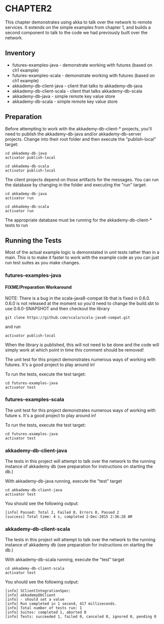 CHAPTER2
========
This chapter demonstrates using akka to talk over the network to remote services. It extends on the simple examples from chapter 1, and builds a second component to talk to the code we had previously built over the network.

Inventory
---------
- futures-examples-java - demonstrate working with futures (based on ch1 example)
- futures-examples-scala - demonstrate working with futures (based on ch1 example)
- akkademy-db-client-java - client that talks to akkademy-db-java		
- akkademy-db-client-scala - client that talks akkademy-db-scala
- akkademy-db-java - simple remote key value store
- akkademy-db-scala - simple remote key value store

Preparation
-----------

Before attempting to work with the akkademy-db-client-* projects, you'll need to publish the akkademy-db-java and/or akkademy-db-server projects. Change into their root folder and then execute the "publish-local" target:

    cd akkademy-db-java
    activator publish-local

    cd akkademy-db-scala
    activator publish-local

The client projects depend on those artifacts for the messages.
You can run the database by changing in the folder and executing the "run" target:

    cd akkademy-db-java
    activator run

    cd akkademy-db-scala
    activator run

The appropriate database must be running for the akkademy-db-client-* tests to run

Running the Tests
-----------------

Most of the actual example logic is demonstated in unit tests rather than in a main. This is to make it faster to work with the example code as you can just run test suites as you make changes.

### futures-examples-java 

#### FIXME/Preparation Workaround 
NOTE: There is a bug in the scala-java8-compat lib that is fixed in 0.6.0.
0.6.0 is not released at the moment so you'd need to change the build.sbt to use 0.6.0-SNAPSHOT and then checkout the library 

    git clone https://github.com/scala/scala-java8-compat.git

and run 

    activator publish-local

When the library is published, this will not need to be done and the code will simply work at which point in time this comment should be removed!

The unit test for this project demonstrates numerous ways of working with futures. It's a good project to play around in!

To run the tests, execute the test target:

    cd futures-examples-java
    activator test

### futures-examples-scala 

The unit test for this project demonstrates numerous ways of working with future
s. It's a good project to play around in!

To run the tests, execute the test target:

    cd futures-examples-java
    activator test

### akkademy-db-client-java 
The tests in this project will attempt to talk over the network to the running instance of akkademy db (see preparation for instructions on starting the db.) 

With akkademy-db-java running, execute the "test" target

    cd akkademy-db-client-java
    activator test

You should see the following output:

    [info] Passed: Total 2, Failed 0, Errors 0, Passed 2
    [success] Total time: 4 s, completed 2-Dec-2015 2:36:28 AM

### akkademy-db-client-scala 
The tests in this project will attempt to talk over the network to the running instance of akkademy db (see preparation for instructions on starting the db.)

With akkademy-db-scala running, execute the "test" target

    cd akkademy-db-client-scala
    activator test

You should see the following output:

    [info] SClientIntegrationSpec:
    [info] akkademyDbClient
    [info] - should set a value
    [info] Run completed in 1 second, 417 milliseconds.
    [info] Total number of tests run: 1
    [info] Suites: completed 1, aborted 0
    [info] Tests: succeeded 1, failed 0, canceled 0, ignored 0, pending 0


